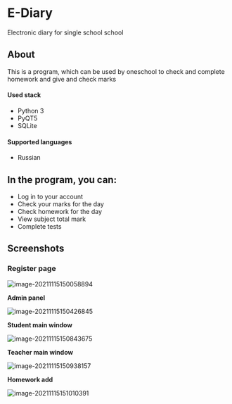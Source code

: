 # E-Diary

Electronic diary for single school school

## About

This is a program, which can be used by oneschool to check and complete homework and give and check marks

#### Used stack

- Python 3
- PyQT5
- SQLite

#### Supported languages

- Russian

## In the program, you can:

- Log in to your account
- Check your marks for the day
- Check homework for the day
- View subject total mark
- Complete tests

## Screenshots

### Register page

![image-20211115150058894](https://user-images.githubusercontent.com/95628608/144982331-3f2fe455-4ac1-46ff-85bf-2cfd54f44c2c.png)

**Admin panel**

![image-20211115150426845](https://user-images.githubusercontent.com/95628608/144982333-1cc667da-5844-499b-b214-76a77ac35c78.png)

**Student main window**

![image-20211115150843675](https://user-images.githubusercontent.com/95628608/144982337-06c08e8f-a780-4d57-a306-2a9b41017685.png)

**Teacher main window**

![image-20211115150938157](https://user-images.githubusercontent.com/95628608/144982338-7a33aa02-d942-42c3-8cc8-5d6bac8a753c.png)

**Homework add**

![image-20211115151010391](https://user-images.githubusercontent.com/95628608/144982340-65854c12-da4f-4bca-b5b9-89740cb14dfd.png)

